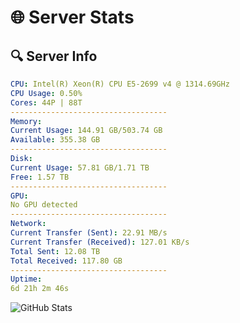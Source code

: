 # 🌐 Server Stats
## 🔍 Server Info
```yaml
CPU: Intel(R) Xeon(R) CPU E5-2699 v4 @ 1314.69GHz
CPU Usage: 0.50%
Cores: 44P | 88T
-----------------------------------
Memory:
Current Usage: 144.91 GB/503.74 GB
Available: 355.38 GB
-----------------------------------
Disk:
Current Usage: 57.81 GB/1.71 TB
Free: 1.57 TB
-----------------------------------
GPU:
No GPU detected
-----------------------------------
Network:
Current Transfer (Sent): 22.91 MB/s
Current Transfer (Received): 127.01 KB/s
Total Sent: 12.08 TB
Total Received: 117.80 GB
-----------------------------------
Uptime:
6d 21h 2m 46s
```
![GitHub Stats](https://img.shields.io/badge/Updated-2025-03-14_18:25:35-blue)